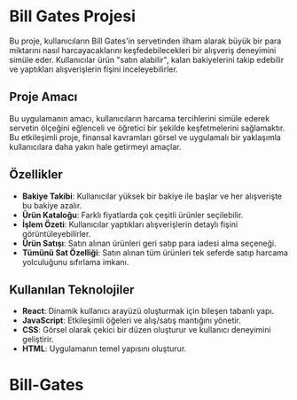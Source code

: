 # Bill Gates Projesi

Bu proje, kullanıcıların Bill Gates'in servetinden ilham alarak büyük bir para miktarını nasıl harcayacaklarını keşfedebilecekleri bir alışveriş deneyimini simüle eder. Kullanıcılar ürün "satın alabilir", kalan bakiyelerini takip edebilir ve yaptıkları alışverişlerin fişini inceleyebilirler.

## Proje Amacı

Bu uygulamanın amacı, kullanıcıların harcama tercihlerini simüle ederek servetin ölçeğini eğlenceli ve öğretici bir şekilde keşfetmelerini sağlamaktır. Bu etkileşimli proje, finansal kavramları görsel ve uygulamalı bir yaklaşımla kullanıcılara daha yakın hale getirmeyi amaçlar.

## Özellikler

- **Bakiye Takibi**: Kullanıcılar yüksek bir bakiye ile başlar ve her alışverişte bu bakiye azalır.
- **Ürün Kataloğu**: Farklı fiyatlarda çok çeşitli ürünler seçilebilir.
- **İşlem Özeti**: Kullanıcılar yaptıkları alışverişlerin detaylı fişini görüntüleyebilirler.
- **Ürün Satışı**: Satın alınan ürünleri geri satıp para iadesi alma seçeneği.
- **Tümünü Sat Özelliği**: Satın alınan tüm ürünleri tek seferde satıp harcama yolculuğunu sıfırlama imkanı.

## Kullanılan Teknolojiler

- **React**: Dinamik kullanıcı arayüzü oluşturmak için bileşen tabanlı yapı.
- **JavaScript**: Etkileşimli öğeleri ve alış/satış mantığını yönetir.
- **CSS**: Görsel olarak çekici bir düzen oluşturur ve kullanıcı deneyimini geliştirir.
- **HTML**: Uygulamanın temel yapısını oluşturur.

# Bill-Gates
